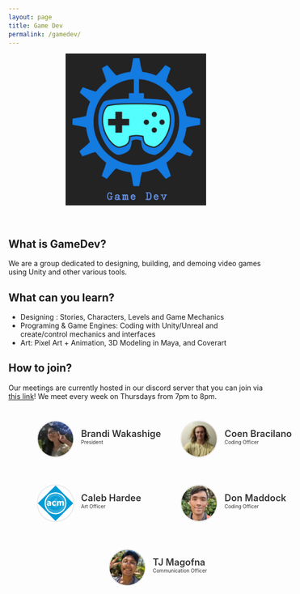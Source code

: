 ```yaml
---
layout: page
title: Game Dev
permalink: /gamedev/
---
```


<center>
	<figure class="full">
	  <img height="300px" src="/assets/img/logos/gamedev.png" title="Game Dev" alt="Game Dev Logo">
	</figure>
</center>
<br>

## What is GameDev?

We are a group dedicated to designing, building, and demoing video games using Unity and other various tools. 

## What can you learn?

- Designing : Stories, Characters, Levels and Game Mechanics
- Programing & Game Engines: Coding with Unity/Unreal and create/control mechanics and interfaces
- Art: Pixel Art + Animation, 3D Modeling in Maya, and Coverart 

## How to join?
Our meetings are currently hosted in our discord server that you can join via [this link](https://discord.gg/5apDUyUEq4)! We meet every week on Thursdays from 7pm to 8pm.


<style>
	#officers-container {
		width: 130%;
		max-width: 900px;
		padding: 0 20px;
		box-sizing: border-box;
		margin: auto;
		text-align: center;
	}	
	#officers-container .officer {
		width: 280px;
		height: 100px;
		display: inline-block;
		color: #333;
		text-align: left;
		transition: transform .1s;
	}
	#officers-container .officer img {
		margin: 25px 10px;
		height: 70px;
		width: 70px;
		border: 2px solid #eaeaea;
		display: inline-block;
		border-radius: 50%;
	}
	#officers-container .officer .info {
		display: inline-block;
		vertical-align: top;
		width: 180px;
	}
	#officers-container .officer .info h2 {
		margin: 0;
		padding: 0;
		margin-top: 35px;
		font-weight: 600;
		display: inline-block;
		font-size: 1.3em;
		line-height: 1.8em;
		/* Font-Family Missing */
	}
	#officers-container .officer .info p {
		display: inline-block;
	 	/* Font-Family Missing */
	 	margin: 0;
	 	margin-top: -5px;
	 	font-size: .7em;
	 	vertical-align: top;
	}
</style>

<div id="officers-container">
	<div class="officer">
		<img src="/assets/img/officers/brandi.png" alt="Brandi Wakashige">
		<div class="info">
			<h2>Brandi Wakashige</h2>
			<br>
			<p>President</p>
		</div>
	</div>
	<div class="officer">
		<img src="/assets/img/officers/CoenBracilano.jpeg" alt="Coen Bracilano">
		<div class="info">
			<h2>Coen Bracilano</h2>
			<br>
			<p>Coding Officer</p>
		</div>
	</div>
	<div class="officer">
		<img src="/assets/img/officers/placehold.png" alt="Caleb Hardee">
		<div class="info">
			<h2>Caleb Hardee</h2>
			<br>
			<p>Art Officer</p>
		</div>
	</div>
  <div class="officer">
		<img src="/assets/img/officers/DonMaddock.jpeg" alt="Don Maddock">
		<div class="info">
			<h2>Don Maddock</h2>
			<br>
			<p>Coding Officer</p>
		</div>
	</div>
  <div class="officer">
		<img src="/assets/img/officers/TJMagofna.jpeg" alt="TJ Magofna">
		<div class="info">
			<h2>TJ Magofna</h2>
			<br>
			<p>Communication Officer</p>
		</div>
	</div>
</div>

<br>

